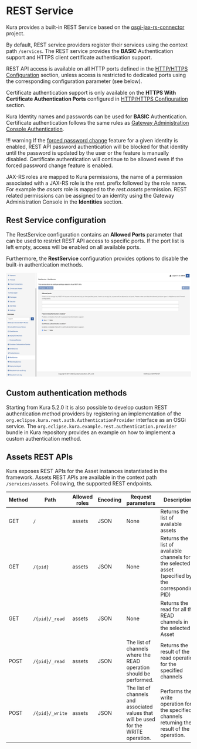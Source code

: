 # REST Service

Kura provides a built-in REST Service based on the [osgi-jax-rs-connector](https://github.com/hstaudacher/osgi-jax-rs-connector) project.

By default, REST service providers register their services using the context path `/services`. The REST service provides the **BASIC** Authentication support and HTTPS client certificate authentication support.

REST API access is available on all HTTP ports defined in the [HTTP/HTTPS Configuration](doc:httphttps-configuration) section, unless access is restricted to dedicated ports using the corresponding configuration parameter (see below).

Certificate authentication support is only available on the **HTTPS With Certificate Authentication Ports** configured in [HTTP/HTTPS Configuration](doc:httphttps-configuration) section.

Kura Identity names and passwords can be used for **BASIC** Authentication. Certificate authentication follows the same rules as [Gateway Administration Console Authentication](../gateway-configuration/gateway-administration-console-authentication.md).

!!! warning
    If the [forced password change](doc:security-configuration#forced-password-change-on-login) feature for a given identity is enabled, REST API password authentication will be blocked for that identity until the password is updated by the user or the feature is manually disabled. Certificate authentication will continue to be allowed even if the forced password change feature is enabled.

JAX-RS roles are mapped to Kura permissions, the name of a permission associated with a JAX-RS role is the _rest._ prefix followed by the role name. For example the _assets_ role is mapped to the _rest.assets_ permission. REST related permissions can be assigned to an identity using the Gateway Administration Console in the **Identities** section.



## Rest Service configuration

The RestService configuration contains an **Allowed Ports** parameter that can be used to restrict REST API access to specific ports. If the port list is left empty, access will be enabled on all available ports.

Furthermore, the **RestService** configuration provides options to disable the built-in authentication methods.

![REST Service](./images/rest-service.png)



## Custom authentication methods

Starting from Kura 5.2.0 it is also possible to develop custom REST authentication method providers by registering an implementation of the `org.eclipse.kura.rest.auth.AuthenticationProvider` interface as an OSGi service. The `org.eclipse.kura.example.rest.authentication.provider` bundle in Kura repository provides an example on how to implement a custom authentication method.



## Assets REST APIs

Kura exposes REST APIs for the Asset instances instantiated in the framework. Assets REST APIs are available in the context path ```/services/assets```. Following, the supported REST endpoints.

| Method | Path | Allowed roles | Encoding | Request parameters | Description |
| ------ | ---- | ------------- | -------- | ------------------ | ----------- |
| GET | `/` | assets | JSON | None | Returns the list of available assets |
| GET | `/{pid}` | assets | JSON | None | Returns the list of available channels for the selected asset (specified by the corresponding PID) |
| GET | `/{pid}/_read` | assets | JSON | None | Returns the read for all the READ channels in the selected Asset |
| POST | `/{pid}/_read` | assets | JSON | The list of channels where the READ operation should be performed. | Returns the result of the read operation for the specified channels |
| POST | `/{pid}/_write` | assets | JSON | The list of channels and associated values that will be used for the WRITE operation. | Performs the write operation for the specified channels returning the result of the operation. |